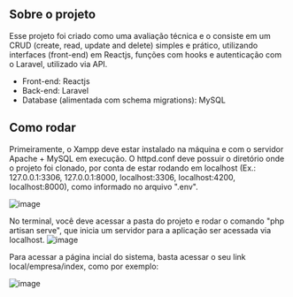 ## Sobre o projeto

Esse projeto foi criado como uma avaliação técnica e o consiste em um CRUD (create, read, update and delete) simples e prático, utilizando interfaces (front-end) em Reactjs, funções com hooks e autenticação com o Laravel, utilizado via API.

- Front-end: Reactjs
- Back-end: Laravel
- Database (alimentada com schema migrations): MySQL

## Como rodar

Primeiramente, o Xampp deve estar instalado na máquina e com o servidor Apache + MySQL em execução. O httpd.conf deve possuir o diretório onde o projeto foi clonado, por conta de estar rodando em localhost (Ex.: 127.0.0.1:3306, 127.0.0.1:8000, localhost:3306, localhost:4200, localhost:8000), como informado no arquivo ".env".

![image](https://user-images.githubusercontent.com/78673503/156687161-9790be69-1d4b-4490-9c75-7e457b3c5ee1.png)

No terminal, você deve acessar a pasta do projeto e rodar o comando "php artisan serve", que inicia um servidor para a aplicação ser acessada via localhost.
![image](https://user-images.githubusercontent.com/78673503/156687753-b9bf0041-537e-4214-86a5-2441d232d383.png)

Para acessar a página incial do sistema, basta acessar o seu link local/empresa/index, como por exemplo:

![image](https://user-images.githubusercontent.com/78673503/159143441-653dcb29-767c-41e4-9848-868f32a3f0ed.png)




